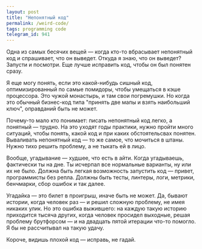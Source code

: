```yaml
---
layout: post
title: "Непонятный код"
permalink: /weird-code/
tags: programming code
telegram_id: 941
---
```


Одна из самых бесячих вещей — когда кто-то вбрасывает непонятный код и
спрашивает, что он выведет. Откуда я знаю, что он выведет? Запусти и
посмотри. Еще лучше исправить код, чтобы он был понятен сразу.

Я еще могу понять, если это какой-нибудь сишный код, оптимизированный по самые
помидоры, чтобы умещаться в кэше процессора. Это чужой монастырь, и там свои
погремушки. Но когда это обычный бизнес-код типа "принять две мапы и взять
наибольший ключ", оправданий быть не может.

Почему-то мало кто понимает: писать непонятный код легко, а понятный —
трудно. На это уходят годы практики, нужно пройти много ситуаций, чтобы понять,
какой код и при каких обстоятельсвах понятен. Вываливать непонятный код — то же
самое, что мочиться в штаны. Нужно тихо решить проблему, а не тыкать ей в лицо.

Вообще, угадывание — худшее, что есть в айти. Когда угадываешь, фактически ты на
дне. Ты исчерпал все нормальные варианты, ну или их не было. Должна быть легкая
возможность запустить код — привет, программисты без репла. Должны быть тесты,
линтеры, логи, метрики, бенчмарки, сбор ошибок и так далее.

Угадайка — это билет в проигрыш, иначе быть не может. Да, бывают истории, когда
человек раз — и решил сложную проблему, не имея никаких улик. Но это ошибка
выжившего: на каждую такую историю приходится тысяча других, когда человек
просидел выходные, решая проблему брутфорсом — и на двадцать пятой итерации
что-то помогло. Я бы не рассчитывал на такую удачу.

Короче, видишь плохой код — исправь, не гадай.
